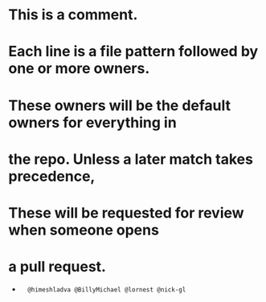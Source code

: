 # This is a comment.
# Each line is a file pattern followed by one or more owners.

# These owners will be the default owners for everything in
# the repo. Unless a later match takes precedence,
# These will be requested for review when someone opens 
# a pull request.
*       @himeshladva @BillyMichael @lornest @nick-gl